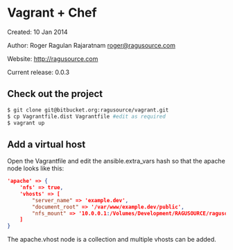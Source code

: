 # Vagrant + Chef

Created: 10 Jan 2014

Author:  Roger Ragulan Rajaratnam <roger@ragusource.com>

Website: http://ragusource.com

Current release: 0.0.3

## Check out the project

```bash
$ git clone git@bitbucket.org:ragusource/vagrant.git
$ cp Vagrantfile.dist Vagrantfile #edit as required
$ vagrant up
```

## Add a virtual host
Open the Vagrantfile and edit the ansible.extra_vars hash so that the apache node looks like this:
```json
'apache' => {
    'nfs' => true,
    'vhosts' => [
        "server_name" => 'example.dev',
        "document_root" => '/var/www/example.dev/public',
        "nfs_mount" => '10.0.0.1:/Volumes/Development/RAGUSOURCE/ragusource-web'
    ]
}
```
The apache.vhost node is a collection and multiple vhosts can be added.
